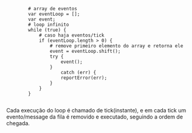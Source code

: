 <pre>
    <code class="hljs" data-trim data-line-numbers="5,7,9-15">
        # array de eventos
        var eventLoop = [];   
        var event;
        # loop infinito
        while (true) {
            # caso haja eventos/tick
            if (eventLoop.length > 0) {
                # remove primeiro elemento do array e retorna ele
                event = eventLoop.shift();
                try {
                    event();
                }
                    catch (err) {
                    reportError(err);
                }
            }
        }
    </code>
</pre>

<aside class="notes">
    Cada execução do loop é chamado de tick(instante), e em cada tick um evento/message da fila é removido e executado, seguindo a ordem de chegada.
</aside>
